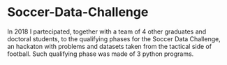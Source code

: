 # Soccer-Data-Challenge
In 2018 I partecipated, together with a team of 4 other graduates and doctoral students, to the qualifying phases for the Soccer Data Challenge, 
an hackaton with problems and datasets taken from the tactical side of football. Such qualifying phase was made of 3 python programs.
